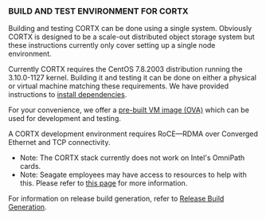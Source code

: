 ### BUILD AND TEST ENVIRONMENT FOR CORTX

Building and testing CORTX can be done using a single system.  Obviously CORTX is designed to be a scale-out distributed object storage system but these instructions currently only cover setting up a single node environment.

Currently CORTX requires the CentOS 7.8.2003 distribution running the 3.10.0-1127 kernel. Building it and testing it can be done on either a physical or virtual machine matching these requirements.  We have provided instructions to [install dependencies](InstallingDependencies.md).

For your convenience, we offer a [pre-built VM image (OVA)](https://github.com/Seagate/cortx/releases/tag/VA) which can be used for development and testing.

A CORTX development environment requires RoCE—RDMA over Converged Ethernet and TCP connectivity.
   - Note: The CORTX stack currently does not work on Intel's OmniPath cards.
   - Note: Seagate employees may have access to resources to help with this.  Please refer to [this page](DEV_VM.md) for more information.

For information on release build generation, refer to [Release Build Generation](Release_Build_Creation.rst).
